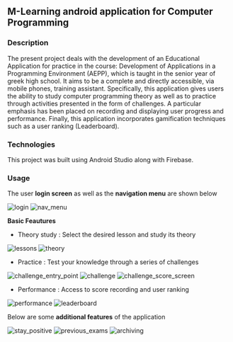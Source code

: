 ## M-Learning android application for Computer Programming
### Description
The present project deals with the development of an Educational Application for practice in the course: Development of Applications in a Programming Environment (AEPP), which is taught in the senior year of greek high school. It aims to be a complete and directly accessible, via mobile phones, training assistant. Specifically, this application gives users the ability to study computer programming theory as well as to practice through activities presented in the form of challenges. A particular emphasis has been placed on recording and displaying user progress and performance. Finally, this application incorporates gamification techniques such as a user ranking (Leaderboard).

### Technologies
This project was built using Android Studio along with Firebase.

### Usage
The user **login screen** as well as the **navigation menu** are shown below                                                                                                     

![login](https://user-images.githubusercontent.com/36680874/160597073-aedc9d67-1649-4a66-84cb-67874d177269.jpg) ![nav_menu](https://user-images.githubusercontent.com/36680874/160596159-6c4990b6-0a93-44f5-8082-c07ac4d11dce.jpg)

**Basic Feautures**
- Theory study : Select the desired lesson and study its theory

 ![lessons](https://user-images.githubusercontent.com/36680874/160603738-396dbb34-5119-4cbe-ae4b-91865176d40a.png) ![theory](https://user-images.githubusercontent.com/36680874/160602629-fbeaa5b1-5e5d-449b-befc-e3059cac82ae.jpg)

- Practice : Test your knowledge through a series of challenges

![challenge_entry_point](https://user-images.githubusercontent.com/36680874/160601831-eb28e531-e5a5-46a3-a2bc-8a367e2aa48a.jpg)
![challenge](https://user-images.githubusercontent.com/36680874/160601848-e46abdc4-07d2-4c6f-9e43-d46f621a18d9.jpg)
![challenge_score_screen](https://user-images.githubusercontent.com/36680874/160601907-ca8203d5-efbd-4c1a-92e4-808247b1e08f.jpg)

- Performance : Access to score recording and user ranking

![performance](https://user-images.githubusercontent.com/36680874/160608247-23a6b15a-48bd-4ac3-8d6f-d68cfa94c5fc.jpg) ![leaderboard](https://user-images.githubusercontent.com/36680874/160608255-752a959a-b517-4183-b98f-979c67a60198.jpg) 

Below are some **additional features** of the application

![stay_positive](https://user-images.githubusercontent.com/36680874/160596236-d097250e-9a04-43b0-834b-7c9931ee6b23.jpg)
![previous_exams](https://user-images.githubusercontent.com/36680874/160608245-0e70c8bf-fdb3-401c-8630-d34e395d0455.jpg)
![archiving](https://user-images.githubusercontent.com/36680874/160608644-a547dbff-47bc-43df-9f49-00da1da63931.jpg)


